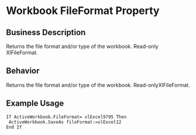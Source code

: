 # Workbook FileFormat Property

## Business Description
Returns the file format and/or type of the workbook. Read-only XlFileFormat.

## Behavior
Returns the file format and/or type of the workbook.  Read-onlyXlFileFormat.

## Example Usage
```vba
If ActiveWorkbook.FileFormat= xlExcel9795 Then 
 ActiveWorkbook.SaveAs fileFormat:=xlExcel12 
End If
```